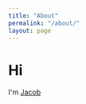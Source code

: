 ```yaml
---
title: "About"
permalink: "/about/"
layout: page
---
```


# Hi

I'm [Jacob](https://www.jacobvanorder.com)